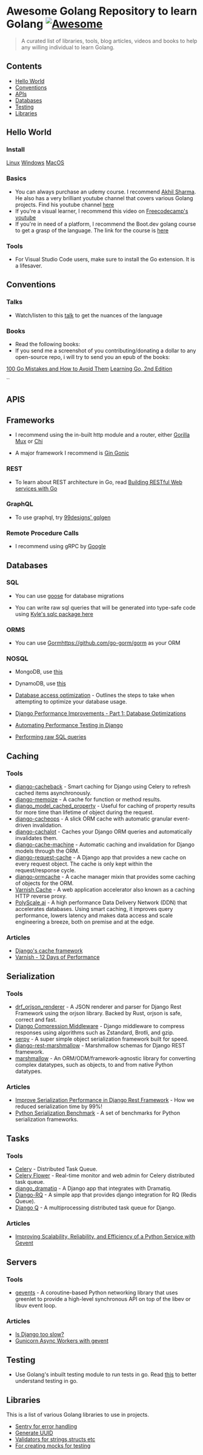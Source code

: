 # Awesome Golang Repository to learn Golang [![Awesome](https://awesome.re/badge-flat2.svg)](https://awesome.re)

> A curated list of libraries, tools, blog articles, videos and books to help any willing individual to learn Golang.

## Contents

- [Hello World](#helloworld)
- [Conventions](#conventions)
- [APIs](#APIs)
- [Databases](#databases)
- [Testing](#testing)
- [Libraries](#libraries)

## Hello World

### Install

[Linux](https://www.digitalocean.com/community/tutorials/how-to-install-go-on-ubuntu-20-04)
[Windows](https://www.golinuxcloud.com/install-golang-on-windows/)
[MacOS](https://jimkang.medium.com/install-go-on-mac-with-homebrew-5fa421fc55f5)

### Basics

- You can always purchase an udemy course. I recommend [Akhil Sharma](https://www.udemy.com/course/build-3-simple-golang-projects/). He also has a very brilliant youtube channel that covers various Golang projects. Find his youtube channel [here](https://www.youtube.com/channel/UCgMjDy6Y7WISZ529S4VyXUg)
- If you're a visual learner, I recommend this video on [Freecodecamp's youtube](https://youtu.be/un6ZyFkqFKo?si=dR-ahY9Gm-rZzwby)
- If you're in need of a platform, I recommend the Boot.dev golang course to get a grasp of the language. The link for the course is [here](https://www.boot.dev/assignments/224252be-adc9-452f-8ed0-0b305b25d0cb)

### Tools

- For Visual Studio Code users, make sure to install the Go extension. It is a lifesaver.

## Conventions

### Talks

- Watch/listen to this [talk](https://www.youtube.com/watch?v=gi7t6Pl9rxE&t=6934s) to get the nuances of the language

### Books

- Read the following books:
- If you send me a screenshot of you contributing/donating a dollar to any open-source repo, i will try to send you an epub of the books:

[100 Go Mistakes and How to Avoid Them](https://www.manning.com/books/100-go-mistakes-and-how-to-avoid-them)
[Learning Go, 2nd Edition](https://www.oreilly.com/library/view/learning-go-2nd/9781098139285)

``

## APIS

## Frameworks

- I recommend using the in-built http module and a router, either [Gorilla Mux](https://github.com/gorilla/mux) or [Chi](https://github.com/go-chi/chi)

- A major framework I recommend is [Gin Gonic](https://gin-gonic.com/)

### REST

- To learn about REST architecture in Go, read [Building RESTful Web services with Go](https://www.packtpub.com/product/building-restful-web-services-with-go/9781788294287)

### GraphQL

- To use graphql, try [99designs' gqlgen](https://github.com/99designs/gqlgen)

### Remote Procedure Calls

- I recommend using gRPC by [Google](https://github.com/grpc/grpc-go)

## Databases

### SQL

- You can use [goose](https://github.com/pressly/goose) for database migrations

- You can write raw sql queries that will be generated into type-safe code using [Kyle's sqlc package here](https://github.com/sqlc-dev/sqlc)

### ORMS

- You can use [Gorm]()https://github.com/go-gorm/gorm as your ORM

### NOSQL

- MongoDB, use [this](https://github.com/mongodb/mongo-go-driver)
- DynamoDB, use [this](https://github.com/aws/aws-sdk-go-v2)

- [Database access optimization](https://docs.djangoproject.com/en/dev/topics/db/optimization/) - Outlines the steps to take when attempting to optimize your database usage.
- [Django Performance Improvements - Part 1: Database Optimizations](https://blog.sentry.io/django-performance-improvements-part-1-database-optimizations/)
- [Automating Performance Testing in Django](https://testdriven.io/blog/django-performance-testing/)
- [Performing raw SQL queries](https://docs.djangoproject.com/en/dev/topics/db/sql/#performing-raw-sql-queries)

## Caching

### Tools

- [django-cacheback](https://github.com/codeinthehole/django-cacheback) - Smart caching for Django using Celery to refresh cached items asynchronously.
- [django-memoize](https://github.com/tdr-autosync/mi-lib-django_memoize) - A cache for function or method results.
- [django_model_cached_property](https://github.com/Legotckoi/django_model_cached_property) - Useful for caching of property results for more time than lifetime of object during the request.
- [django-cacheops](https://github.com/Suor/django-cacheops) - A slick ORM cache with automatic granular event-driven invalidation.
- [django-cachalot](https://github.com/noripyt/django-cachalot) - Caches your Django ORM queries and automatically invalidates them.
- [django-cache-machine](https://github.com/django-cache-machine/django-cache-machine) - Automatic caching and invalidation for Django models through the ORM.
- [django-request-cache](https://github.com/anexia/django-request-cache) - A Django app that provides a new cache on every request object. The cache is only kept within the request/response cycle.
- [django-ormcache](https://github.com/educreations/django-ormcache) - A cache manager mixin that provides some caching of objects for the ORM.
- [Varnish Cache](https://varnish-cache.org/intro/index.html#intro) - A web application accelerator also known as a caching HTTP reverse proxy.
- [PolyScale.ai](https://www.polyscale.ai/) - A high performance Data Delivery Network (DDN) that accelerates databases. Using smart caching, it improves query performance, lowers latency and makes data access and scale engineering a breeze, both on premise and at the edge.

### Articles

- [Django's cache framework](https://docs.djangoproject.com/en/dev/topics/cache/)
- [Varnish - 12 Days of Performance](https://www.revsys.com/12days/varnish/)

## Serialization

### Tools

- [drf_orjson_renderer](https://github.com/brianjbuck/drf_orjson_renderer) - A JSON renderer and parser for Django Rest Framework using the orjson library. Backed by Rust, orjson is safe, correct and fast.
- [Django Compression Middleware](https://github.com/friedelwolff/django-compression-middleware) - Django middleware to compress responses using algorithms such as Zstandard, Brotli, and gzip.
- [serpy](https://github.com/clarkduvall/serpy) - A super simple object serialization framework built for speed.
- [django-rest-marshmallow](https://github.com/marshmallow-code/django-rest-marshmallow) - Marshmallow schemas for Django REST framework.
- [marshmallow](https://github.com/marshmallow-code/marshmallow) - An ORM/ODM/framework-agnostic library for converting complex datatypes, such as objects, to and from native Python datatypes.

### Articles

- [Improve Serialization Performance in Django Rest Framework](https://hakibenita.com/django-rest-framework-slow) - How we reduced serialization time by 99%!
- [Python Serialization Benchmark](https://voidfiles.github.io/python-serialization-benchmark/) - A set of benchmarks for Python serialization frameworks.

## Tasks

### Tools

- [Celery](https://github.com/celery/celery) - Distributed Task Queue.
- [Celery Flower](https://github.com/mher/flower) - Real-time monitor and web admin for Celery distributed task queue.
- [django_dramatiq](https://github.com/Bogdanp/django_dramatiq) - A Django app that integrates with Dramatiq.
- [Django-RQ](https://github.com/rq/django-rq) - A simple app that provides django integration for RQ (Redis Queue).
- [Django Q](https://github.com/Koed00/django-q) - A multiprocessing distributed task queue for Django.

### Articles

- [Improving Scalability, Reliability, and Efficiency of a Python Service with Gevent](https://doordash.engineering/2021/01/19/scaling-efficienc-of-a-python-service-with-gevent/)

## Servers

### Tools

- [gevents](https://www.gevent.org/) - A coroutine-based Python networking library that uses greenlet to provide a high-level synchronous API on top of the libev or libuv event loop.

### Articles

- [Is Django too slow?](https://mattsegal.dev/is-django-too-slow.html)
- [Gunicorn Async Workers with gevent](https://www.joelsleppy.com/blog/gunicorn-async-workers-with-gevent/)

## Testing

- Use Golang's inbuilt testing module to run tests in go. Read [this](https://blog.jetbrains.com/go/2022/11/22/comprehensive-guide-to-testing-in-go/) to better understand testing in go.

## Libraries

This is a list of various Golang libraries to use in projects.

- [Sentry for error handling](https://github.com/getsentry/sentry-go)
- [Generate UUID](https://github.com/google/uuid)
- [Validators for strings,structs etc](https://github.com/asaskevich/govalidator)
- [For creating mocks for testing](https://github.com/brianvoe/gofakeit)
